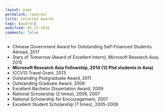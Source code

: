 ```yaml
---
layout: page
permalink: /awards/
title: Selected Awards
tags: [awards]
modified: 05-23-2018
comments: false
---
```


* Chinese Government Award for Outstanding Self-Financed Students Abroad, 2017
* Stars of Tomorrow (Award of Excellent Intern), Microsoft Research Asia, 2015
* **Microsoft Research Asia Fellowship, 2014 (12 Phd students in Asia)**
* ICCV13 Travel Grant, 2013
* Outstanding Postgraduate Award, 2011
* Outstanding Graduate Award, 2009
* Excellent Bachelor Dissertation Award, 2009
* National Scholarship (2 times), 2006, 2007
* National Scholarship for Encouragement, 2007
* Excellent Student Scholarship (7 times), 2005-2009

